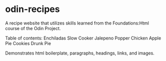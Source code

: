 # odin-recipes

A recipe website that utilizes skills learned from the Foundations:Html course of the Odin Project.

Table of contents:
    Enchiladas
    Slow Cooker Jalepeno Popper Chicken
    Apple Pie Cookies
    Drunk Pie

Demonstrates
    html boilerplate, paragraphs, headings, links, and images.

